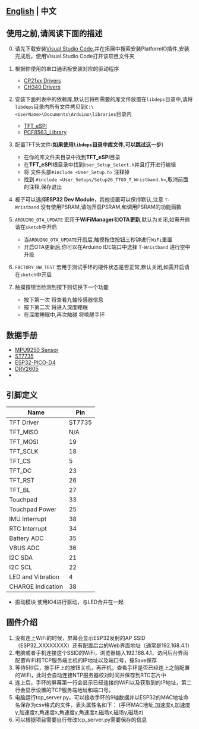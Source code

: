 ## **[English](./README.MD) | 中文**

## 使用之前,请阅读下面的描述

0. 请先下载安装[Visual Studio Code](https://code.visualstudio.com/),并在拓展中搜索安装PlatformIO插件,安装完成后，使用Visual Studio Code打开该项目文件夹

1. 根据你使用的串口通讯板安装对应的驱动程序
   - [CP21xx Drivers](https://www.silabs.com/products/development-tools/software/usb-to-uart-bridge-vcp-drivers)
   - [CH340 Drivers](http://www.wch-ic.com/search?q=ch340&t=downloads)

2. 安装下面列表中的依赖库,默认已将所需要的库文件放置在`libdeps`目录中,请将`libdeps`目录内所有文件拷贝到`C:\<UserName>\Documents\Arduino\libraries`目录内
   - [TFT_eSPI](https://github.com/Bodmer/TFT_eSPI)
   - [PCF8563_Library](https://github.com/lewisxhe/PCF8563_Library)

3. 配置TFT头文件(**如果使用`libdeps`目录中库文件,可以跳过这一步**)
    - 在你的库文件夹目录中找到**TFT_eSPI**目录
    - 在**TFT_eSPI**根目录中找到`User_Setup_Select.h`并且打开进行编辑
    - 将 文件头部`#include <User_Setup.h>` 注释掉
    - 找到 `#include <User_Setups/Setup26_TTGO_T_Wristband.h>`,取消前面的注释,保存退出
        
4. 板子可以选择**ESP32 Dev Module**，其他设置可以保持默认,注意 `T-Wristband` 没有使用PSRAM,请勿开启PSRAM,和调用PSRAM的功能函数

5. `ARDUINO_OTA_UPDATE` 宏用于**WiFiManager**和**OTA更新**,默认为关闭,如需开启请在`sketch`中开启
    - 当`ARDUINO_OTA_UPDATE`开启后,触摸按住按钮三秒钟进行`WiFi`重置
    - 开启OTA更新后,你可以在Arduino IDE端口中选择 `T-Wristband` 进行空中升级

6. `FACTORY_HW_TEST` 宏用于测试手环的硬件状态是否正常,默认关闭,如需开启请在`sketch`中开启
7. 触摸按钮当检测到按下则切换下一个功能
    - 按下第一次 将查看九轴传感器信息
    - 按下第二次 将进入深度睡眠
    - 在深度睡眠中,再次触碰 将唤醒手环



## 数据手册
- [MPU9250 Sensor](https://invensense.tdk.com/wp-content/uploads/2015/02/PS-MPU-9250A-01-v1.1.pdf)
- [ST7735](http://www.displayfuture.com/Display/datasheet/controller/ST7735.pdf)
- [ESP32-PICO-D4](https://www.espressif.com/sites/default/files/documentation/esp32-pico-d4_datasheet_en.pdf)
- [DRV2605](https://www.ti.com/product/DRV2605)
- 
## 引脚定义
| Name              | Pin    |
| ----------------- | ------ |
| TFT Driver        | ST7735 |
| TFT_MISO          | N/A    |
| TFT_MOSI          | 19     |
| TFT_SCLK          | 18     |
| TFT_CS            | 5      |
| TFT_DC            | 23     |
| TFT_RST           | 26     |
| TFT_BL            | 27     |
| Touchpad          | 33     |
| Touchpad Power    | 25     |
| IMU Interrupt     | 38     |
| RTC Interrupt     | 34     |
| Battery ADC       | 35     |
| VBUS ADC          | 36     |
| I2C SDA           | 21     |
| I2C SCL           | 22     |
| LED and Vibration | 4      |
| CHARGE Indication | 38     |

- 振动模块 使用IO4进行驱动，与LED合并在一起

## 固件介绍

1. 没有连上WiFi的时候，屏幕会显示ESP32发射的AP SSID（ESP32_XXXXXXXX）还有配置后台的Web界面地址（通常是192.168.4.1）
2. 电脑或者手机连接这个SSID的WiFi，浏览器输入192.168.4.1，访问后台界面配置WiFi和TCP服务端主机的IP地址以及端口号，按Save保存
3. 等待5秒后，按手环上的按钮关机，再开机，查看手环是否已经连上之前配置的WiFi，此时会自动连接NTP服务器校对时间并保存到RTC芯片中
4. 连上后，手环的屏幕第一行会显示已经连接的WiFi以及获取到的IP地址，第二行会显示设置的TCP服务端地址和端口号。
5. 电脑运行tcp_server.py，可以接收手环的9轴数据并以ESP32的MAC地址命名保存为csv格式的文件，表头属性名如下：
(手环MAC地址,加速度x,加速度y,加速度z,角速度x,角速度y,角速度z,磁场x,磁场y,磁场z)
6. 可以根据项目需要自行修改tcp_server.py需要保存的信息
